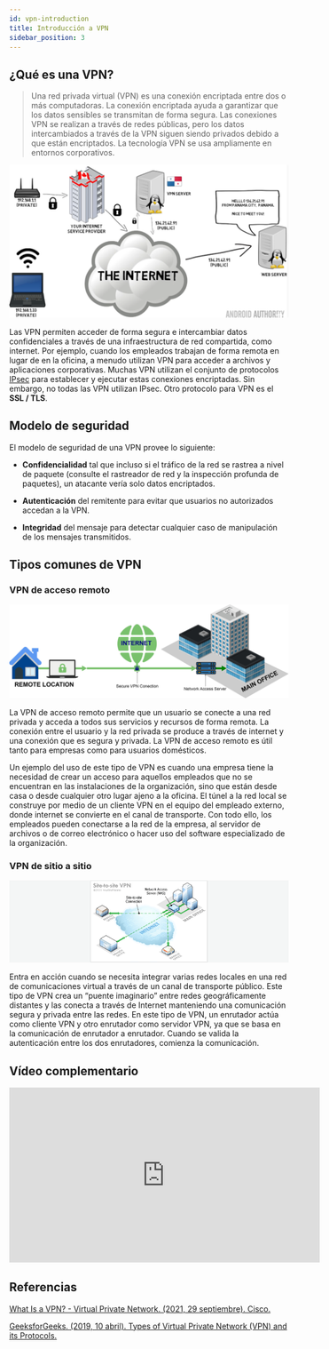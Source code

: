 ```yaml
---
id: vpn-introduction
title: Introducción a VPN
sidebar_position: 3
---
```


## ¿Qué es una VPN?

> Una red privada virtual (VPN) es una conexión encriptada entre dos o más computadoras. La conexión encriptada ayuda a garantizar que los datos sensibles se transmitan de forma segura. Las conexiones VPN se realizan a través de redes públicas, pero los datos intercambiados a través de la VPN siguen siendo privados debido a que están encriptados. La tecnología VPN se usa ampliamente en entornos corporativos.

![VPN](/img/communication_security/vpn.png)

Las VPN permiten acceder de forma segura e intercambiar datos confidenciales a través de una infraestructura de red compartida, como internet. Por ejemplo, cuando los empleados trabajan de forma remota en lugar de en la oficina, a menudo utilizan VPN para acceder a archivos y aplicaciones corporativas.
Muchas VPN utilizan el conjunto de protocolos [IPsec](/docs/communication-security/ipsec-introduction) para establecer y ejecutar estas conexiones encriptadas. Sin embargo, no todas las VPN utilizan IPsec. Otro protocolo para VPN es el **SSL / TLS**.

## Modelo de seguridad

El modelo de seguridad de una VPN provee lo siguiente:

- **Confidencialidad** tal que incluso si el tráfico de la red se rastrea a nivel de paquete (consulte el rastreador de red y la inspección profunda de paquetes), un atacante vería solo datos encriptados.

- **Autenticación** del remitente para evitar que usuarios no autorizados accedan a la VPN.

- **Integridad** del mensaje para detectar cualquier caso de manipulación de los mensajes transmitidos.

## Tipos comunes de VPN

### VPN de acceso remoto

![VPN de acceso remoto](/img/communication_security/vpn_remote.jpg)

La VPN de acceso remoto permite que un usuario se conecte a una red privada y acceda a todos sus servicios y recursos de forma remota. La conexión entre el usuario y la red privada se produce a través de internet y una conexión que es segura y privada. La VPN de acceso remoto es útil tanto para empresas como para usuarios domésticos.

Un ejemplo del uso de este tipo de VPN es cuando una empresa tiene la necesidad de crear un acceso para aquellos empleados que no se encuentran en las instalaciones de la organización, sino que están desde casa o desde cualquier otro lugar ajeno a la oficina. El túnel a la red local se construye por medio de un cliente VPN en el equipo del empleado externo, donde internet se convierte en el canal de transporte. Con todo ello, los empleados pueden conectarse a la red de la empresa, al servidor de archivos o de correo electrónico o hacer uso del software especializado de la organización.

### VPN de sitio a sitio

![VPN de sitio a sitio](/img/communication_security/vpn_site_to_site.gif)

Entra en acción cuando se necesita integrar varias redes locales en una red de comunicaciones virtual a través de un canal de transporte público. Este tipo de VPN crea un “puente imaginario” entre redes geográficamente distantes y las conecta a través de Internet manteniendo una comunicación segura y privada entre las redes. En este tipo de VPN, un enrutador actúa como cliente VPN y otro enrutador como servidor VPN, ya que se basa en la comunicación de enrutador a enrutador. Cuando se valida la autenticación entre los dos enrutadores, comienza la comunicación.

## Vídeo complementario

<p align="center">
    <iframe
            width="560"
            height="315"
            src="https://www.youtube.com/embed/xGjGQ24cXAY"
            title="YouTube video player"
            frameborder="0"
            allow="accelerometer; autoplay; clipboard-write; encrypted-media; gyroscope; picture-in-picture"
            allowfullscreen></iframe>
</p>

## Referencias

[What Is a VPN? - Virtual Private Network. (2021, 29 septiembre). Cisco.](https://www.cisco.com/c/en/us/products/security/vpn-endpoint-security-clients/what-is-vpn.html)

[GeeksforGeeks. (2019, 10 abril). Types of Virtual Private Network (VPN) and its Protocols.](https://www.geeksforgeeks.org/types-of-virtual-private-network-vpn-and-its-protocols/)
